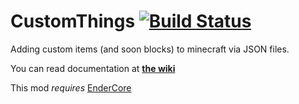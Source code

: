 CustomThings [![Build Status](http://ci.tterrag.com/job/CustomThings/badge/icon)](http://ci.tterrag.com/job/CustomThings/)
============

Adding custom items (and soon blocks) to minecraft via JSON files.

You can read documentation at [**the wiki**](https://github.com/tterrag1098/CustomThings/wiki)

This mod *requires* [EnderCore](http://curse.com/project/231868)
